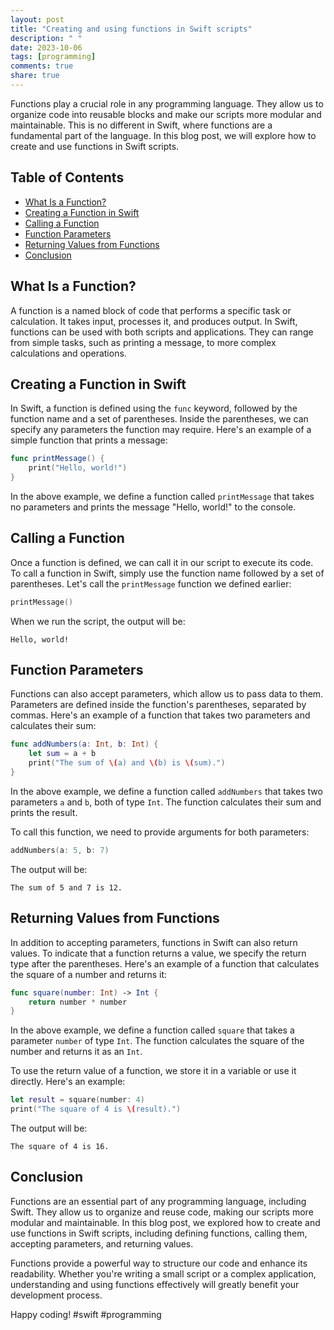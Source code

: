 ```yaml
---
layout: post
title: "Creating and using functions in Swift scripts"
description: " "
date: 2023-10-06
tags: [programming]
comments: true
share: true
---
```


Functions play a crucial role in any programming language. They allow us to organize code into reusable blocks and make our scripts more modular and maintainable. This is no different in Swift, where functions are a fundamental part of the language. In this blog post, we will explore how to create and use functions in Swift scripts.

## Table of Contents
- [What Is a Function?](#what-is-a-function)
- [Creating a Function in Swift](#creating-a-function-in-swift)
- [Calling a Function](#calling-a-function)
- [Function Parameters](#function-parameters)
- [Returning Values from Functions](#returning-values-from-functions)
- [Conclusion](#conclusion)

## What Is a Function?

A function is a named block of code that performs a specific task or calculation. It takes input, processes it, and produces output. In Swift, functions can be used with both scripts and applications. They can range from simple tasks, such as printing a message, to more complex calculations and operations.

## Creating a Function in Swift

In Swift, a function is defined using the `func` keyword, followed by the function name and a set of parentheses. Inside the parentheses, we can specify any parameters the function may require. Here's an example of a simple function that prints a message:

```swift
func printMessage() {
    print("Hello, world!")
}
```
In the above example, we define a function called `printMessage` that takes no parameters and prints the message "Hello, world!" to the console.

## Calling a Function

Once a function is defined, we can call it in our script to execute its code. To call a function in Swift, simply use the function name followed by a set of parentheses. Let's call the `printMessage` function we defined earlier:

```swift
printMessage()
```
When we run the script, the output will be:
```
Hello, world!
```

## Function Parameters

Functions can also accept parameters, which allow us to pass data to them. Parameters are defined inside the function's parentheses, separated by commas. Here's an example of a function that takes two parameters and calculates their sum:

```swift
func addNumbers(a: Int, b: Int) {
    let sum = a + b
    print("The sum of \(a) and \(b) is \(sum).")
}
```

In the above example, we define a function called `addNumbers` that takes two parameters `a` and `b`, both of type `Int`. The function calculates their sum and prints the result.

To call this function, we need to provide arguments for both parameters:

```swift
addNumbers(a: 5, b: 7)
```

The output will be:
```
The sum of 5 and 7 is 12.
```

## Returning Values from Functions

In addition to accepting parameters, functions in Swift can also return values. To indicate that a function returns a value, we specify the return type after the parentheses. Here's an example of a function that calculates the square of a number and returns it:

```swift
func square(number: Int) -> Int {
    return number * number
}
```

In the above example, we define a function called `square` that takes a parameter `number` of type `Int`. The function calculates the square of the number and returns it as an `Int`.

To use the return value of a function, we store it in a variable or use it directly. Here's an example:

```swift
let result = square(number: 4)
print("The square of 4 is \(result).")
```

The output will be:
```
The square of 4 is 16.
```

## Conclusion

Functions are an essential part of any programming language, including Swift. They allow us to organize and reuse code, making our scripts more modular and maintainable. In this blog post, we explored how to create and use functions in Swift scripts, including defining functions, calling them, accepting parameters, and returning values.

Functions provide a powerful way to structure our code and enhance its readability. Whether you're writing a small script or a complex application, understanding and using functions effectively will greatly benefit your development process.

Happy coding! #swift #programming